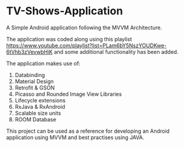 # TV-Shows-Application
A Simple Android application following the MVVM Architecture. 

The application was coded along using this playlist https://www.youtube.com/playlist?list=PLam6bY5NszYOUDKwe-6tVhb3zVevwbHiK and some additional functionality has been added.

The application makes use of: 
1. Databinding
2. Material Design
3. Retrofit & GSON
4. Picasso and Rounded Image View Libraries
5. Lifecycle extensions
6. RxJava & RxAndroid
7. Scalable size units
8. ROOM Database

This project can be used as a reference for developing an Android application using MVVM and best practises using JAVA.
